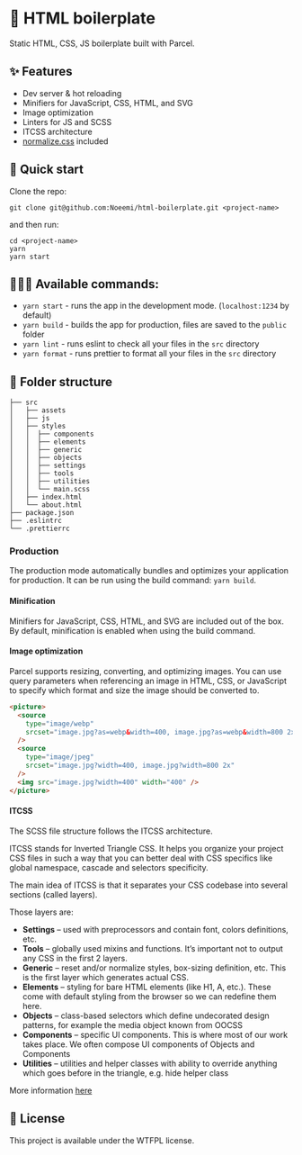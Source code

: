 # 🦾 HTML boilerplate

Static HTML, CSS, JS boilerplate built with Parcel.

## ✨ Features

- Dev server & hot reloading
- Minifiers for JavaScript, CSS, HTML, and SVG
- Image optimization
- Linters for JS and SCSS
- ITCSS architecture
- [normalize.css](https://necolas.github.io/normalize.css/) included

## 🚀 Quick start

Clone the repo:

```
git clone git@github.com:Noeemi/html-boilerplate.git <project-name>
```

and then run:

```
cd <project-name>
yarn
yarn start
```

## 👩🏻‍💻 Available commands:

- `yarn start` - runs the app in the development mode. (`localhost:1234` by default)
- `yarn build` - builds the app for production, files are saved to the `public` folder
- `yarn lint` - runs eslint to check all your files in the `src` directory
- `yarn format` - runs prettier to format all your files in the `src` directory

## 🌳 Folder structure

```
├── src
│   ├── assets
│   ├── js
│   ├── styles
│   │  ├── components
│   │  ├── elements
│   │  ├── generic
│   │  ├── objects
│   │  ├── settings
│   │  ├── tools
│   │  ├── utilities
│   │  └── main.scss
│   ├── index.html
│   └── about.html
├── package.json
├── .eslintrc
└── .prettierrc
```

### Production

The production mode automatically bundles and optimizes your application for production. It can be run using the build command: `yarn build`.

#### Minification

Minifiers for JavaScript, CSS, HTML, and SVG are included out of the box. By default, minification is enabled when using the build command.

#### Image optimization

Parcel supports resizing, converting, and optimizing images. You can use query parameters when referencing an image in HTML, CSS, or JavaScript to specify which format and size the image should be converted to.

```html
<picture>
  <source
    type="image/webp"
    srcset="image.jpg?as=webp&width=400, image.jpg?as=webp&width=800 2x"
  />
  <source
    type="image/jpeg"
    srcset="image.jpg?width=400, image.jpg?width=800 2x"
  />
  <img src="image.jpg?width=400" width="400" />
</picture>
```

#### ITCSS

The SCSS file structure follows the ITCSS architecture.

ITCSS stands for Inverted Triangle CSS. It helps you organize your project CSS files in such a way that you can better deal with CSS specifics like global namespace, cascade and selectors specificity.

The main idea of ITCSS is that it separates your CSS codebase into several sections (called layers).

Those layers are:

- **Settings** – used with preprocessors and contain font, colors definitions, etc.
- **Tools** – globally used mixins and functions. It’s important not to output any CSS in the first 2 layers.
- **Generic** – reset and/or normalize styles, box-sizing definition, etc. This is the first layer which generates actual CSS.
- **Elements** – styling for bare HTML elements (like H1, A, etc.). These come with default styling from the browser so we can redefine them here.
- **Objects** – class-based selectors which define undecorated design patterns, for example the media object known from OOCSS
- **Components** – specific UI components. This is where most of our work takes place. We often compose UI components of Objects and Components
- **Utilities** – utilities and helper classes with ability to override anything which goes before in the triangle, e.g. hide helper class

More information [here](https://www.xfive.co/blog/itcss-scalable-maintainable-css-architecture/)

## 📃 License

This project is available under the WTFPL license.
